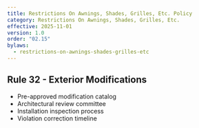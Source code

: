 ```yaml
---
title: Restrictions On Awnings, Shades, Grilles, Etc. Policy
category: Restrictions On Awnings, Shades, Grilles, Etc.
effective: 2025-11-01
version: 1.0
order: "02.15"
bylaws:
  - restrictions-on-awnings-shades-grilles-etc
---
```


## Rule 32 - Exterior Modifications

- Pre-approved modification catalog
- Architectural review committee
- Installation inspection process
- Violation correction timeline
